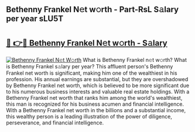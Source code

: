 ## Bethenny Frankel N𝚎t w𝚘rth - Part-RsL S𝚊lary per year sLU5T

# <h2><a href="http://gc3vzdr.nevu.top/?p=Bethenny+Frankel">🔗 👉🔴 Bethenny Frankel N𝚎t w𝚘rth - S𝚊lary</a></h2>

[![Bethenny Frankel N𝚎t W𝚘rth](https://i.imgur.com/Oavwk0R.jpeg)](http://gc3vzdr.nevu.top/?p=Bethenny+Frankel)
What is Bethenny Frankel n𝚎t w𝚘rth? What is Bethenny Frankel s𝚊lary per year?
This affluent person's Bethenny Frankel net worth is significant, making him one of the wealthiest in his profession. His annual earnings are substantial, but they are overshadowed by Bethenny Frankel net worth, which is believed to be more significant due to his numerous business interests and valuable real estate holdings. With a Bethenny Frankel net worth that ranks him among the world's wealthiest, this man is recognized for his business acumen and financial intelligence. With a Bethenny Frankel net worth in the billions and a substantial income, this wealthy person is a leading illustration of the power of diligence, perseverance, and financial intelligence.
